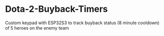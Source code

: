 # Dota-2-Buyback-Timers
Custom keypad with ESP32S3 to track buyback status (8 minute cooldown) of 5 heroes on the enemy team

